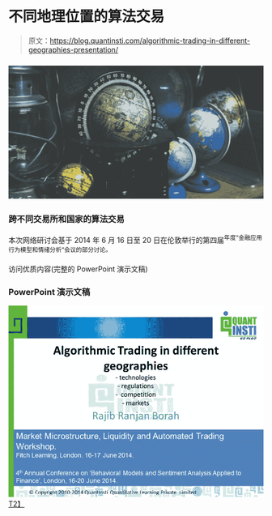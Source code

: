 # 不同地理位置的算法交易

> 原文：<https://blog.quantinsti.com/algorithmic-trading-in-different-geographies-presentation/>

### ![](img/1e67973ff88236247ab7fd6740ca3770.png)

### 跨不同交易所和国家的算法交易

本次网络研讨会基于 2014 年 6 月 16 日至 20 日在伦敦举行的第四届<sup>年度“金融应用行为模型和情绪分析”会议的部分讨论。</sup>

访问优质内容(完整的 PowerPoint 演示文稿)

### PowerPoint 演示文稿

[![Algorithmic Trading in different landscapes - PPT](img/9e73873f52a9f13bb4d14498ec82bb75.png)T2】](https://d1rwhvwstyk9gu.cloudfront.net/2015/06/Algorithmic-Trading-in-different-landscapes.pptx)